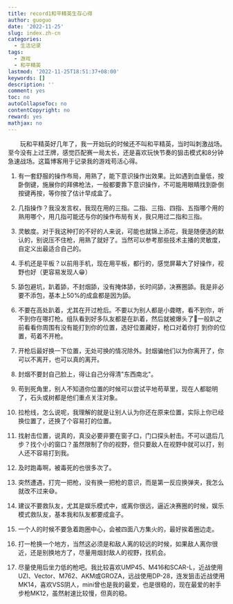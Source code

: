 ```yaml
---
title: record1和平精英生存心得
author: guoguo
date: '2022-11-25'
slug: index.zh-cn
categories:
  - 生活记录
tags:
  - 游戏
  - 和平精英
lastmod: '2022-11-25T18:51:37+08:00'
keywords: []
description: ''
comment: yes
toc: no
autoCollapseToc: no
contentCopyright: no
reward: yes
mathjax: no
---
```


<p style="text-indent:2em;font-size:;font-family:;">
玩和平精英好几年了，我一开始玩的时候还不叫和平精英，当时叫刺激战场。至今没有上过王牌，感觉匹配赛一局太长，还是喜欢玩快节奏的狙击模式和8分钟急速战场。这篇博客用于记录我的游戏苟活心得。
</p>

<!--more-->

1.  有一套舒服的操作布局，用熟了，能下意识操作出效果。比如遇到血量低，按卧倒键，施展你的拜佛枪法，一般都要靠下意识操作，不可能用眼睛找到卧倒按键再按，等你按了估计早成盒了。

2.  几指操作？我没发言权，我现在用的三指。二指、三指、四指、五指哪个用的熟用哪个，用几指可能还与你的操作布局有关，我只用过二指和三指。

3.  灵敏度。对于我这种打的不好的人来说，可能也就锦上添花，我是随便选的默认的，别说压不住枪，用熟了就好了。当然可以参考那些技术主播的灵敏度，自定义出最适合自己的。

4.  手机还是平板？以前用手机，现在用平板，都行的，感觉屏幕大了好操作，视野也好（更容易发现人😁）

5.  舔包避坑，趴着舔，不封烟舔，没有掩体舔，长时间舔，决赛圈舔。我是非必要不添包，基本上50%的成盒都是因为舔。

6.  不要在高处趴着，尤其在开过枪后。不要以为别人都是小聋瞎，看不到你，听不到你在哪打枪。组队看到好多队友都是在趴着，然后就被爆头了🤣一般趴之前看看你周围有没有能打到你的位置，选好位置藏好，枪口对着你打 到你的位置，苟着不开枪。

7.  开枪后最好换一下位置，无处可换的情况除外。封烟骗他们以为你离开了，你可以不离开，也可以真的离开。

8.  封烟不要封自己脸上，得让自己分得清"东西南北"。

9.  苟到死角里，别人不知道你位置的时候可以尝试平地苟草里，现在人都聪明了，石头或树都是他们重点关注对象。

10. 拉枪线，怎么说呢，我理解的就是让别人认为你还在原来位置，实际上你已经换位置了，还换了个容易打的位置。

11. 找射击位置，说真的，真没必要非要在窗子口，门口探头射击。不可以退后几步？找个小的窗口？虽然限制了你的视野，但只要敌人在视野中就可以打，别人还不容易打到我。

12. 及时跑毒啊，被毒死的也很多次了。

13. 突然遭遇，打完一把枪，没有换一把枪的意识，而是第一反应换弹夹，我怎么就改不过来😅。

14. 建议不要救队友，尤其是娱乐模式中，或离你很远，逼近决赛圈的时候，娱乐模式救队友，基本我和队友都要成盒子。

15. 一个人的时候不要急着跑圈中心，会被四面八方集火的，最好挨着圈边走。

16. 打一枪换一个地方，当然这必须是和敌人离的较远的时候，如果敌人离你很近，还是别换地方了，尽量用烟封敌人的视野，找机会。

17. 尽量使用后坐力低的枪吧。我比较喜欢UMP45、M416和SCAR-L，近战使用UZI、Vector、M762、AKM或GROZA，远战使用DP-28，连发狙击近战使用MK14，喜欢VSS阴人，mini曾也是我的最爱，也是很稳的，现在最爱的射手步枪MK12，虽然射速比较慢，但真的稳。

